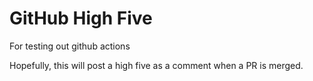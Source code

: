 # GitHub High Five

For testing out github actions

Hopefully, this will post a high five as a comment when a PR is merged.
